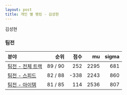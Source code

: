 ```yaml
---
layout: post
title: 개인 별 랭킹 - 김성현
---
```


김성현


### 팀전

| 분야 | 순위 | 점수 | mu | sigma |
|:---|---:|---:|---:|---:|
| [팀전 - 전체 트랙](../team-full) | 89 / 90 | 252 | 2295 | 681 |
| [팀전 - 스피드](../team-speed) | 82 / 88 | -338 | 2243 | 860 |
| [팀전 - 아이템](../team-item) | 81 / 85 | 114 | 2536 | 807 |
